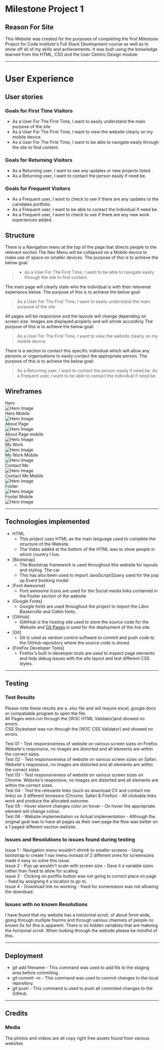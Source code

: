 
# Milestone Project 1
## Reason For Site
This Website was created for the  purposes of completing the first Milestone Project for Code Institute's Full Stack Development course as well as to show off all of my skills and achievements.
It was built using the knowledge learned from the HTML, CSS and the User Centric Design module

*** 
# User Experience

## User stories

### Goals for First Time Visitors

* As a User For The First Time, I want to easily understand the main purpose of the site
* As a User For The First Time, I want to view the website clearly on my mobile device.
* As a User For The First Time, I want to be able to  navigate easily through the site to find content.

### Goals for Returning Visitors

* As a Returning user, I want to see any updates or new projects listed .
* As a Returning user, I want to contact the person easily if need be.

### Goals for Frequent Visitors

* As a Frequent user, I want to check to see if there are any updates to the canidates portfolio.
* As a Frequent user, I want to be able to contact the individual if need be.
* As a Frequent user, I want to check to see if there are any new work experiences added.

## Structure
There is a Navigation menu at the top of the page that directs people to the relevant section
The Nav Menu will be collapsed  on a Mobile device to make use of space on smaller devices.
The purpose of this is to achieve the below goal:
> * As a User For The First Time, I want to be able to  navigate easily through the site to find content.


The main page will clearly state who the individual is with their relevenat experiance below.
The purpose of this is to achieve the below goal:
> As a User For The First Time, I want to easily understand the main purpose of the site


All pages will be responsive and the layouts will change depending on screen size.
Images are displayed properly and will shrink accordinly 
The purpose of this is to achieve the below goal:
> As a User For The First Time, I want to view the website clearly on my mobile device.

There is a section to contact this specific individual which will allow any persons or organisations to easily contact the appropriate person.
The purpose of this is to achieve the below goal:
> As a Returning user, I want to contact the person easily if need be.
As a Frequent user, I want to be able to contact the individual if need be. <br>


## Wireframes
Hero<br>
![Hero Image](assets/image/herod.jpg)<br>
Hero Mobile <br>
![Hero Image](assets/image/herom.jpg)<br>
About Page<br>
![Hero Image](assets/image/aboutmed.jpg)<br>
About Page mobile<br>
![Hero Image](assets/image/aboutmem.jpg)<br>
My Work<br>
![Hero Image](assets/image/myworkd.jpg)<br>
My Work Mobile<br>
![Hero Image](assets/image/myworkm.jpg)<br>
Contact Me<br>
![Hero Image](assets/image/contactd.jpg)<br>
Contact Me Mobile<br>
![Hero Image](assets/image/contactm.jpg)<br>
Footer<br>
![Hero Image](assets/image/footerm.jpg)<br>
Footer Mobile<br>
![Hero Image](assets/image/footerd.jpg)<br>



***

## Technologies implemented

* HTML
	* This project uses HTML as the main language used to complete the structure of the Website.
	* The Video added at the bottom of the HTML was to show people in which country I live.
* [Bootstrap]
	* The Bootstrap framework is used throughout this website for layouts and styling. The car
	* This has also been used to import JavaScript/Query used for the pop up Event booking modal
* [Font Awesome]
	* Font awesome Icons are used for the Social media links contained in the Footer section of the website.
* [Google Fonts]
	* Google fonts are used throughout the project to import the *Libre Baskerville* and *Cabin* fonts.
* [GitHub]
	* GithHub is the hosting site used to store the source code for the Website and [Git Pages](https://pages.github.com/) is used for the deployment of the live site.
* [Git]
	* Git is used as version control software to commit and push code to the GitHub repository where the source code is stored.
* [FireFox Developer Tools]
	* Firefox's built in developer tools are used to inspect page elements and help debug issues with the site layout and test different CSS styles.
***
## Testing

### Test Results


Please note these results are a .xlsx file and will require excel, google docs or compatiable program to open the file.<br>
All Pages were run through the [W3C HTML Validator]and showed no errors.<br>
CSS Stylesheet was run through the [W3C CSS Validator] and showed no errors.<br>

Test 01 - Test responsiveness of website on various screen sizes on Firefox. Website's responsive, no images are distorted and all elements are within the correct sizes. <br>
Test 02 - Test responsiveness of website on various screen sizes on Safari.  Website's responsive, no images are distorted and all elements are within the correct sizes. <br>
Test 03 - Test responsiveness of website on various screen sizes on Chrome.  Website's responsive, no images are distorted and all elements are within the correct sizes. <br>
Test 04 - Test the relevante links (such as download CV and contact me links) on 3 different browsers  (Chrome, Safari & Firefox) - All clickable links work and produce the allocated outcome. <br>
Test 05 - Hover elemnt changes color on hover - On hover the appropriate element will change colour. <br>
Test 06 - Website implementation vs Actual implementation - Although the original goal was to have all pages as their own page the flow was better on a 1 paged different section website. <br>



### Issues and Resolutions to issues found during testing
Issue 1 - Navigation menu wouldn't shrink to smaller screens - Using bootstrap to create 1 nav menu instead of 2 different ones for screensizes made it easy so solve this issue.<br>
Issue 2 - Pop up wouldn't scale with screen size - Gave it a variable sizes rather than fixed to allow for scaling. <br>
Issue 3 - Clicking on portflio button was not going to correct place on page - fixed by assigning it a location to go to. <br>
Issue 4 - Download link no working - fixed for somereason was not allowing the download.<br>

### Issues with no known Resolutions
I have found that my website has a hotizontal scroll, of about 5mm wide, going through multiple fourms and through various channels of people no known fix for this is apparent.
There is no hidden variables that are makeing the horizonal scroll.
When looking through the website please be mindful of this.


***
## Deployment

* git add filename - This command was used to add fils to the staging area before commiting.
* git commit -m  - This command was used to commit changes to the local repository.
* git push - This command is used to push all commited changes to the GitHub. 

***
## Credits

### Media
The photos and videos are all copy right free assets found from various websites 
